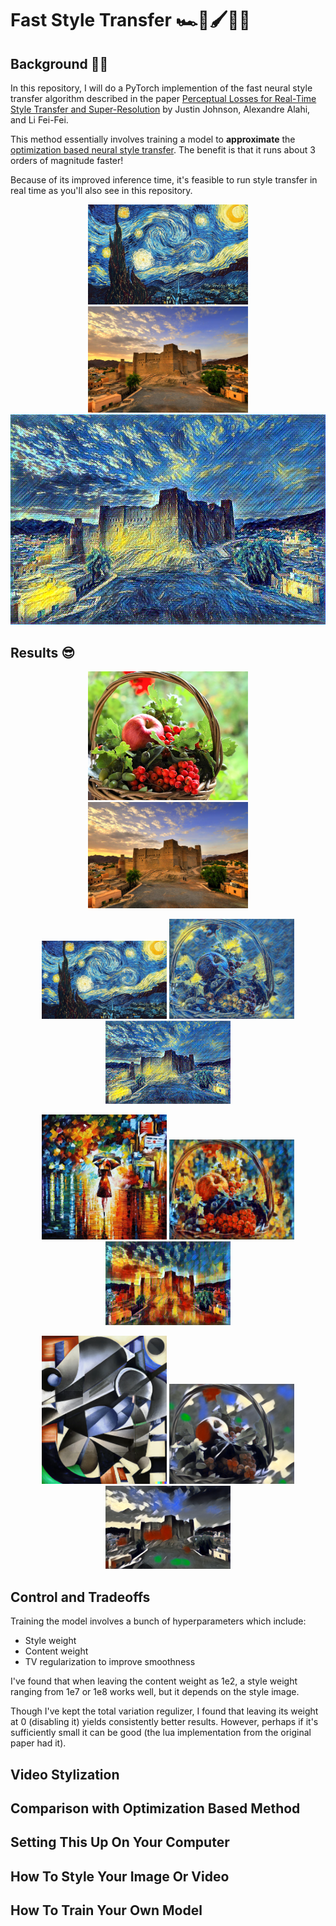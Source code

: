 # Fast Style Transfer 🏎💨🖌️🎨🧠

## Background 📖📕
In this repository, I will do a PyTorch implemention of the fast neural style transfer algorithm described in the paper [Perceptual Losses for Real-Time Style Transfer
and Super-Resolution](https://cs.stanford.edu/people/jcjohns/eccv16/) by Justin Johnson, Alexandre Alahi, and Li Fei-Fei.

This method essentially involves training a model to **approximate** the [optimization based neural style transfer](https://github.com/igreat/artistic-style-net). The benefit is that it runs about 3 orders of magnitude faster!

Because of its improved inference time, it's feasible to run style transfer in real time as you'll also see in this repository.

<div align="center">
    <img src="images/style_images/starry-night.jpg" alt="Starry Night" width="256"/>
    <img src="images/content_images/bahla-fort.jpg" alt="Bahla Fort" width=256/>
    <img src="images/generated_images/bahla-fort-starry-night.png" alt="Starry Grand Mosque" width="512"/>
</div>

## Results 😎

<!-- original images -->
<p align="center">
    <img src="images/content_images/fruits.jpg" alt="Fruits" width=256/>
    <img src="images/content_images/bahla-fort.jpg" alt="Bahla Fort" width=256/>


<!-- starry night -->
<p align="center">
    <img src="images/style_images/starry-night.jpg" width="200" title="starry night">
    <img src="images/generated_images/fruits-starry-night.png" width="200" title="fruits starry night">
    <img src="images/generated_images/bahla-fort-starry-night.png" width="200" title="bahla fort starry night">
</p>

<!-- rain princess -->
<p align="center">
    <img src="images/style_images/rain-princess.jpg" width="200" title="rain princess">
    <img src="images/generated_images/fruits-rain-princess.png" width="200" title="fruits rain princess">
    <img src="images/generated_images/bahla-fort-rain-princess.png" width="200" title="bahla fort rain princess">
</p>

<!-- abstract dalle -->
<p align="center">
    <img src="images/style_images/abstract-dalle.png" width="200" title="abstract dalle">
    <img src="images/generated_images/fruits-abstract.png" width="200" title="fruits abstract">
    <img src="images/generated_images/bahla-fort-abstract.png" width="200" title="bahla fortabstract">
</p>

## Control and Tradeoffs
Training the model involves a bunch of hyperparameters which include:
- Style weight
- Content weight
- TV regularization to improve smoothness

I've found that when leaving the content weight as 1e2, a style weight ranging from 1e7 or 1e8 works well, but it depends on the style image.

Though I've kept the total variation regulizer, I found that leaving its weight at 0 (disabling it) yields consistently better results. However, perhaps if it's sufficiently small it can be good (the lua implementation from the original paper had it).

## Video Stylization

## Comparison with Optimization Based Method

## Setting This Up On Your Computer 

## How To Style Your Image Or Video

## How To Train Your Own Model


